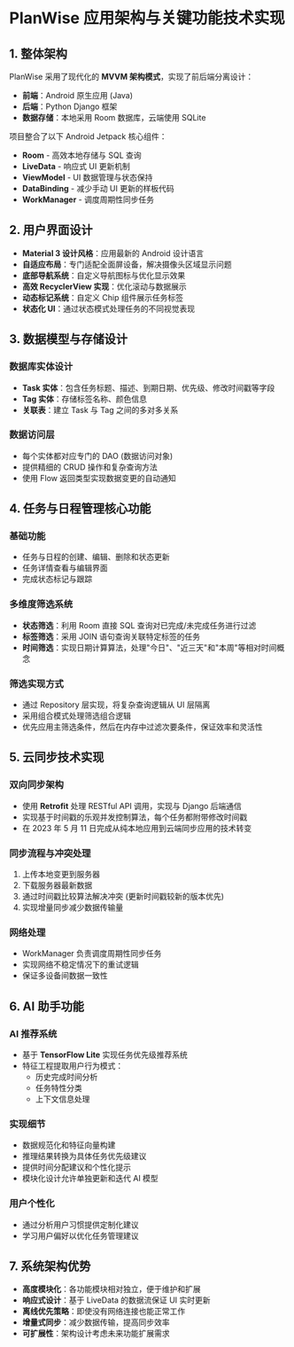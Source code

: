 # PlanWise 应用架构与关键功能技术实现

## 1. 整体架构

PlanWise 采用了现代化的 **MVVM 架构模式**，实现了前后端分离设计：
- **前端**：Android 原生应用 (Java)
- **后端**：Python Django 框架
- **数据存储**：本地采用 Room 数据库，云端使用 SQLite

项目整合了以下 Android Jetpack 核心组件：
- **Room** - 高效本地存储与 SQL 查询
- **LiveData** - 响应式 UI 更新机制
- **ViewModel** - UI 数据管理与状态保持
- **DataBinding** - 减少手动 UI 更新的样板代码
- **WorkManager** - 调度周期性同步任务

## 2. 用户界面设计

- **Material 3 设计风格**：应用最新的 Android 设计语言
- **自适应布局**：专门适配全面屏设备，解决摄像头区域显示问题
- **底部导航系统**：自定义导航图标与优化显示效果
- **高效 RecyclerView 实现**：优化滚动与数据展示
- **动态标记系统**：自定义 Chip 组件展示任务标签
- **状态化 UI**：通过状态模式处理任务的不同视觉表现

## 3. 数据模型与存储设计

### 数据库实体设计
- **Task 实体**：包含任务标题、描述、到期日期、优先级、修改时间戳等字段
- **Tag 实体**：存储标签名称、颜色信息
- **关联表**：建立 Task 与 Tag 之间的多对多关系

### 数据访问层
- 每个实体都对应专门的 DAO (数据访问对象)
- 提供精细的 CRUD 操作和复杂查询方法
- 使用 Flow 返回类型实现数据变更的自动通知

## 4. 任务与日程管理核心功能

### 基础功能
- 任务与日程的创建、编辑、删除和状态更新
- 任务详情查看与编辑界面
- 完成状态标记与跟踪

### 多维度筛选系统
- **状态筛选**：利用 Room 直接 SQL 查询对已完成/未完成任务进行过滤
- **标签筛选**：采用 JOIN 语句查询关联特定标签的任务
- **时间筛选**：实现日期计算算法，处理"今日"、"近三天"和"本周"等相对时间概念

### 筛选实现方式
- 通过 Repository 层实现，将复杂查询逻辑从 UI 层隔离
- 采用组合模式处理筛选组合逻辑
- 优先应用主筛选条件，然后在内存中过滤次要条件，保证效率和灵活性

## 5. 云同步技术实现

### 双向同步架构
- 使用 **Retrofit** 处理 RESTful API 调用，实现与 Django 后端通信
- 实现基于时间戳的乐观并发控制算法，每个任务都附带修改时间戳
- 在 2023 年 5 月 11 日完成从纯本地应用到云端同步应用的技术转变

### 同步流程与冲突处理
1. 上传本地变更到服务器
2. 下载服务器最新数据
3. 通过时间戳比较算法解决冲突 (更新时间戳较新的版本优先)
4. 实现增量同步减少数据传输量

### 网络处理
- WorkManager 负责调度周期性同步任务
- 实现网络不稳定情况下的重试逻辑
- 保证多设备间数据一致性

## 6. AI 助手功能

### AI 推荐系统
- 基于 **TensorFlow Lite** 实现任务优先级推荐系统
- 特征工程提取用户行为模式：
  - 历史完成时间分析
  - 任务特性分类
  - 上下文信息处理

### 实现细节
- 数据规范化和特征向量构建
- 推理结果转换为具体任务优先级建议
- 提供时间分配建议和个性化提示
- 模块化设计允许单独更新和迭代 AI 模型

### 用户个性化
- 通过分析用户习惯提供定制化建议
- 学习用户偏好以优化任务管理建议

## 7. 系统架构优势

- **高度模块化**：各功能模块相对独立，便于维护和扩展
- **响应式设计**：基于 LiveData 的数据流保证 UI 实时更新
- **离线优先策略**：即使没有网络连接也能正常工作
- **增量式同步**：减少数据传输，提高同步效率
- **可扩展性**：架构设计考虑未来功能扩展需求
